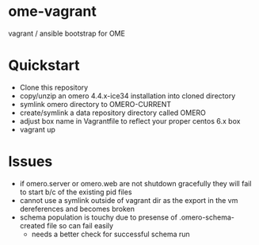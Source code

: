 ome-vagrant
===========

vagrant / ansible bootstrap for OME

Quickstart
==========

* Clone this repository
* copy/unzip an omero 4.4.x-ice34 installation into cloned directory
* symlink omero directory to OMERO-CURRENT
* create/symlink a data repository directory called OMERO
* adjust box name in Vagrantfile to reflect your proper centos 6.x box
* vagrant up

Issues
======

* if omero.server or omero.web are not shutdown gracefully they will fail to start b/c of the existing pid files
* cannot use a symlink outside of vagrant dir as the export in the vm dereferences and becomes broken
* schema population is touchy due to presense of .omero-schema-created file so can fail easily
  * needs a better check for successful schema run

